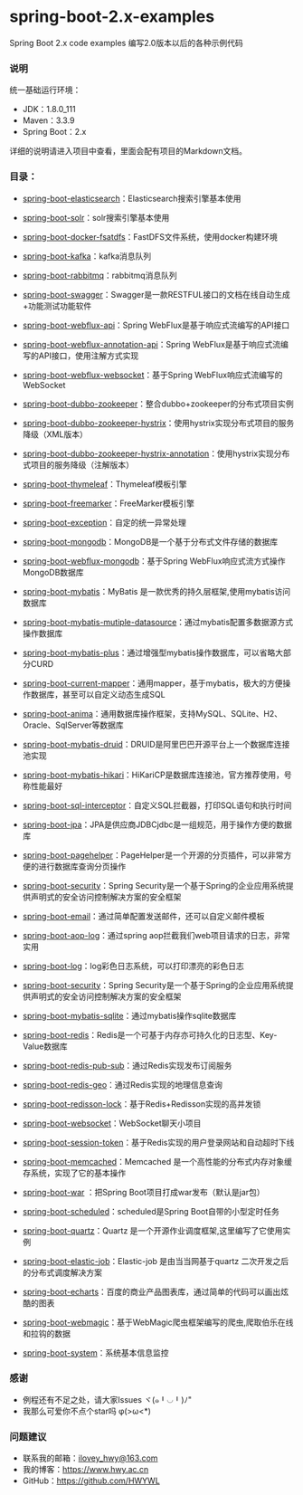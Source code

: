 # spring-boot-2.x-examples
Spring Boot 2.x code examples 编写2.0版本以后的各种示例代码

### 说明
统一基础运行环境：
* JDK：1.8.0_111
* Maven：3.3.9
* Spring Boot：2.x

详细的说明请进入项目中查看，里面会配有项目的Markdown文档。

### 目录：
* [spring-boot-elasticsearch](https://github.com/HWYWL/spring-boot-2.x-examples/tree/master/spring-boot-elasticsearch)：Elasticsearch搜索引擎基本使用

* [spring-boot-solr](https://github.com/HWYWL/spring-boot-2.x-examples/tree/master/spring-boot-solr)：solr搜索引擎基本使用

* [spring-boot-docker-fsatdfs](https://github.com/HWYWL/spring-boot-2.x-examples/tree/master/spring-boot-docker-fsatdfs)：FastDFS文件系统，使用docker构建环境

* [spring-boot-kafka](https://github.com/HWYWL/spring-boot-2.x-examples/tree/master/spring-boot-kafka)：kafka消息队列

* [spring-boot-rabbitmq](https://github.com/HWYWL/spring-boot-2.x-examples/tree/master/spring-boot-rabbitmq)：rabbitmq消息队列

* [spring-boot-swagger](https://github.com/HWYWL/spring-boot-2.x-examples/tree/master/spring-boot-swagger)：Swagger是一款RESTFUL接口的文档在线自动生成+功能测试功能软件

* [spring-boot-webflux-api](https://github.com/HWYWL/spring-boot-2.x-examples/tree/master/spring-boot-webflux-api)：Spring WebFlux是基于响应式流编写的API接口

* [spring-boot-webflux-annotation-api](https://github.com/HWYWL/spring-boot-2.x-examples/tree/master/spring-boot-webflux-annotation-api)：Spring WebFlux是基于响应式流编写的API接口，使用注解方式实现

* [spring-boot-webflux-websocket](https://github.com/HWYWL/spring-boot-2.x-examples/tree/master/spring-boot-webflux-websocket)：基于Spring WebFlux响应式流编写的WebSocket

* [spring-boot-dubbo-zookeeper](https://github.com/HWYWL/spring-boot-2.x-examples/tree/master/spring-boot-dubbo-zookeeper)：整合dubbo+zookeeper的分布式项目实例

* [spring-boot-dubbo-zookeeper-hystrix](https://github.com/HWYWL/spring-boot-2.x-examples/tree/master/spring-boot-dubbo-zookeeper-hystrix)：使用hystrix实现分布式项目的服务降级（XML版本）

* [spring-boot-dubbo-zookeeper-hystrix-annotation](https://github.com/HWYWL/spring-boot-2.x-examples/tree/master/spring-boot-dubbo-zookeeper-hystrix-annotation)：使用hystrix实现分布式项目的服务降级（注解版本）

* [spring-boot-thymeleaf](https://github.com/HWYWL/spring-boot-2.x-examples/tree/master/spring-boot-thymeleaf)：Thymeleaf模板引擎

* [spring-boot-freemarker](https://github.com/HWYWL/spring-boot-2.x-examples/tree/master/spring-boot-freemarker)：FreeMarker模板引擎

* [spring-boot-exception](https://github.com/HWYWL/spring-boot-2.x-examples/tree/master/spring-boot-exception)：自定的统一异常处理

* [spring-boot-mongodb](https://github.com/HWYWL/spring-boot-2.x-examples/tree/master/spring-boot-mongodb)：MongoDB是一个基于分布式文件存储的数据库

* [spring-boot-webflux-mongodb](https://github.com/HWYWL/spring-boot-2.x-examples/tree/master/spring-boot-webflux-mongodb)：基于Spring WebFlux响应式流方式操作MongoDB数据库

* [spring-boot-mybatis](https://github.com/HWYWL/spring-boot-2.x-examples/tree/master/spring-boot-mybatis)：MyBatis 是一款优秀的持久层框架,使用mybatis访问数据库

* [spring-boot-mybatis-mutiple-datasource](https://github.com/HWYWL/spring-boot-2.x-examples/tree/master/spring-boot-mybatis-mutiple-datasource)：通过mybatis配置多数据源方式操作数据库

* [spring-boot-mybatis-plus](https://github.com/HWYWL/spring-boot-2.x-examples/tree/master/spring-boot-mybatis-plus)：通过增强型mybatis操作数据库，可以省略大部分CURD

* [spring-boot-current-mapper](https://github.com/HWYWL/spring-boot-2.x-examples/tree/master/spring-boot-current-mapper)：通用mapper，基于mybatis，极大的方便操作数据库，甚至可以自定义动态生成SQL

* [spring-boot-anima](https://github.com/HWYWL/spring-boot-2.x-examples/tree/master/spring-boot-anima)：通用数据库操作框架，支持MySQL、SQLite、H2、Oracle、SqlServer等数据库

* [spring-boot-mybatis-druid](https://github.com/HWYWL/spring-boot-2.x-examples/tree/master/spring-boot-mybatis-druid)：DRUID是阿里巴巴开源平台上一个数据库连接池实现

* [spring-boot-mybatis-hikari](https://github.com/HWYWL/spring-boot-2.x-examples/tree/master/spring-boot-mybatis-hikari)：HiKariCP是数据库连接池，官方推荐使用，号称性能最好

* [spring-boot-sql-interceptor](https://github.com/HWYWL/spring-boot-2.x-examples/tree/master/spring-boot-sql-interceptor)：自定义SQL拦截器，打印SQL语句和执行时间

* [spring-boot-jpa](https://github.com/HWYWL/spring-boot-2.x-examples/tree/master/spring-boot-jpa)：JPA是供应商JDBCjdbc是一组规范，用于操作方便的数据库

* [spring-boot-pagehelper](https://github.com/HWYWL/spring-boot-2.x-examples/tree/master/spring-boot-pagehelper)：PageHelper是一个开源的分页插件，可以非常方便的进行数据库查询分页操作

* [spring-boot-security](https://github.com/HWYWL/spring-boot-2.x-examples/tree/master/spring-boot-security)：Spring Security是一个基于Spring的企业应用系统提供声明式的安全访问控制解决方案的安全框架

* [spring-boot-email](https://github.com/HWYWL/spring-boot-2.x-examples/tree/master/spring-boot-email)：通过简单配置发送邮件，还可以自定义邮件模板

* [spring-boot-aop-log](https://github.com/HWYWL/spring-boot-2.x-examples/tree/master/spring-boot-aop-log)：通过spring aop拦截我们web项目请求的日志，非常实用

* [spring-boot-log](https://github.com/HWYWL/spring-boot-2.x-examples/tree/master/spring-boot-log)：log彩色日志系统，可以打印漂亮的彩色日志

* [spring-boot-security](https://github.com/HWYWL/spring-boot-2.x-examples/tree/master/spring-boot-security)：Spring Security是一个基于Spring的企业应用系统提供声明式的安全访问控制解决方案的安全框架

* [spring-boot-mybatis-sqlite](https://github.com/HWYWL/spring-boot-2.x-examples/tree/master/spring-boot-mybatis-sqlite)：通过mybatis操作sqlite数据库

* [spring-boot-redis](https://github.com/HWYWL/spring-boot-2.x-examples/tree/master/spring-boot-redis)：Redis是一个可基于内存亦可持久化的日志型、Key-Value数据库

* [spring-boot-redis-pub-sub](https://github.com/HWYWL/spring-boot-2.x-examples/tree/master/spring-boot-redis-pub-sub)：通过Redis实现发布订阅服务

* [spring-boot-redis-geo](https://github.com/HWYWL/spring-boot-2.x-examples/tree/master/spring-boot-redis-geo)：通过Redis实现的地理信息查询

* [spring-boot-redisson-lock](https://github.com/HWYWL/spring-boot-2.x-examples/tree/master/spring-boot-redisson-lock)：基于Redis+Redisson实现的高并发锁

* [spring-boot-websocket](https://github.com/HWYWL/spring-boot-2.x-examples/tree/master/spring-boot-websocket)：WebSocket聊天小项目

* [spring-boot-session-token](https://github.com/HWYWL/spring-boot-2.x-examples/tree/master/spring-boot-session-token)：基于Redis实现的用户登录网站和自动超时下线

* [spring-boot-memcached](https://github.com/HWYWL/spring-boot-2.x-examples/tree/master/spring-boot-memcached)：Memcached 是一个高性能的分布式内存对象缓存系统，实现了它的基本操作

* [spring-boot-war](https://github.com/HWYWL/spring-boot-2.x-examples/tree/master/spring-boot-war) ：把Spring Boot项目打成war发布（默认是jar包）

* [spring-boot-scheduled](https://github.com/HWYWL/spring-boot-2.x-examples/tree/master/spring-boot-scheduled)：scheduled是Spring Boot自带的小型定时任务

* [spring-boot-quartz](https://github.com/HWYWL/spring-boot-2.x-examples/tree/master/spring-boot-quartz)：Quartz 是一个开源作业调度框架,这里编写了它使用实例

* [spring-boot-elastic-job](https://github.com/HWYWL/spring-boot-2.x-examples/tree/master/spring-boot-elastic-job)：Elastic-job 是由当当网基于quartz 二次开发之后的分布式调度解决方案

* [spring-boot-echarts](https://github.com/HWYWL/spring-boot-2.x-examples/tree/master/spring-boot-echarts)：百度的商业产品图表库，通过简单的代码可以画出炫酷的图表

* [spring-boot-webmagic](https://github.com/HWYWL/spring-boot-2.x-examples/tree/master/spring-boot-webmagic)：基于WebMagic爬虫框架编写的爬虫,爬取伯乐在线和拉钩的数据

* [spring-boot-system](https://github.com/HWYWL/spring-boot-2.x-examples/tree/master/spring-boot-system)：系统基本信息监控


### 感谢
- 例程还有不足之处，请大家Issues ヾ(๑╹◡╹)ﾉ"
- 我那么可爱你不点个star吗 φ(>ω<*) 


### 问题建议

- 联系我的邮箱：ilovey_hwy@163.com
- 我的博客：https://www.hwy.ac.cn
- GitHub：https://github.com/HWYWL